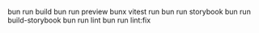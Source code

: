 bun run build
bun run preview
bunx vitest run
bun run storybook
bun run build-storybook
bun run lint
bun run lint:fix
